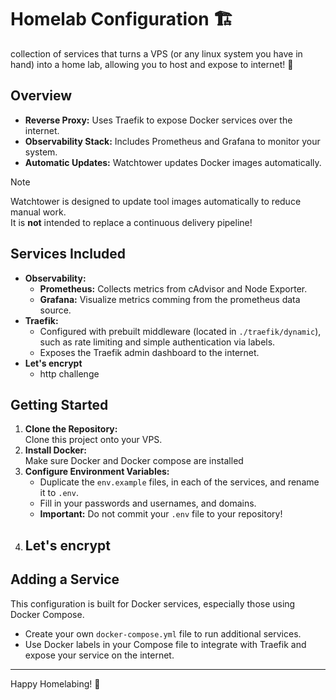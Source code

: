 # Homelab Configuration 🏗️
collection of services that turns a VPS (or any linux system you have in hand) into a home lab, allowing you to host and expose to internet! 🔬

## Overview
- **Reverse Proxy:** Uses Traefik to expose Docker services over the internet.
- **Observability Stack:** Includes Prometheus and Grafana to monitor your system.
- **Automatic Updates:** Watchtower updates Docker images automatically.

> [!note]
> Watchtower is designed to update tool images automatically to reduce manual work.  
> It is **not** intended to replace a continuous delivery pipeline!

## Services Included
- **Observability:**  
  - **Prometheus:** Collects metrics from cAdvisor and Node Exporter.  
  - **Grafana:** Visualize metrics comming from the prometheus data source.
- **Traefik:**  
  - Configured with prebuilt middleware (located in `./traefik/dynamic`), such as rate limiting and simple authentication via labels.
  - Exposes the Traefik admin dashboard to the internet.
- **Let's encrypt**
  - http challenge

## Getting Started
1. **Clone the Repository:**  
   Clone this project onto your VPS.
2. **Install Docker:**  
   Make sure Docker and Docker compose are installed
3. **Configure Environment Variables:**  
   - Duplicate the `env.example` files, in each of the services, and rename it to `.env`.
   - Fill in your passwords and usernames, and domains.
   - **Important:** Do not commit your `.env` file to your repository!
4. **Let's encrypt**
   - 

## Adding a Service
This configuration is built for Docker services, especially those using Docker Compose.
- Create your own `docker-compose.yml` file to run additional services.
- Use Docker labels in your Compose file to integrate with Traefik and expose your service on the internet.

---

Happy Homelabing! 🚀
